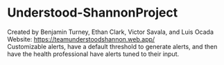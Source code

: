 # Understood-ShannonProject  
Created by Benjamin Turney, Ethan Clark, Victor Savala, and Luis Ocada  
Website: https://teamunderstoodshannon.web.app/  
Customizable alerts, have a default threshold to generate alerts, and then have the health
professional have alerts tuned to their input.
